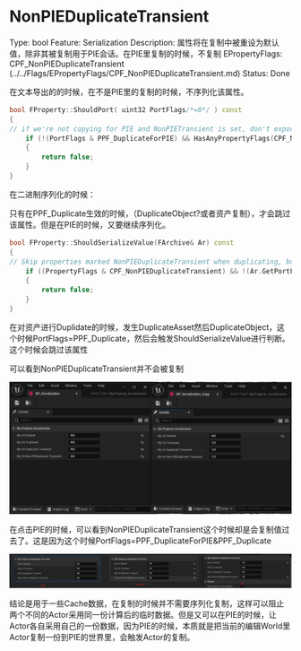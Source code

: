 # NonPIEDuplicateTransient

Type: bool
Feature: Serialization
Description: 属性将在复制中被重设为默认值，除非其被复制用于PIE会话。在PIE里复制的时候，不复制
EPropertyFlags: CPF_NonPIEDuplicateTransient (../../Flags/EPropertyFlags/CPF_NonPIEDuplicateTransient.md)
Status: Done

在文本导出的的时候，在不是PIE里的复制的时候，不序列化该属性。

```cpp
bool FProperty::ShouldPort( uint32 PortFlags/*=0*/ ) const
{
// if we're not copying for PIE and NonPIETransient is set, don't export
	if (!(PortFlags & PPF_DuplicateForPIE) && HasAnyPropertyFlags(CPF_NonPIEDuplicateTransient))
	{
		return false;
	}
}
```

在二进制序列化的时候：

只有在PPF_Duplicate生效的时候，（DuplicateObject?或者资产复制），才会跳过该属性。但是在PIE的时候，又要继续序列化。

```cpp
bool FProperty::ShouldSerializeValue(FArchive& Ar) const
{
// Skip properties marked NonPIEDuplicateTransient when duplicating, but not when we're duplicating for PIE
	if ((PropertyFlags & CPF_NonPIEDuplicateTransient) && !(Ar.GetPortFlags() & PPF_DuplicateForPIE) && (Ar.GetPortFlags() & PPF_Duplicate))
	{
		return false;
	}
}
```

在对资产进行Duplidate的时候，发生DuplicateAsset然后DuplicateObject，这个时候PortFlags=PPF_Duplicate，然后会触发ShouldSerializeValue进行判断。这个时候会跳过该属性

可以看到NonPIEDuplicateTransient并不会被复制

![Untitled](NonPIEDuplicateTransient/Untitled.png)

在点击PIE的时候，可以看到NonPIEDuplicateTransient这个时候却是会复制值过去了。这是因为这个时候PortFlags=PPF_DuplicateForPIE&PPF_Duplicate

![Untitled](NonPIEDuplicateTransient/Untitled%201.png)

结论是用于一些Cache数据，在复制的时候并不需要序列化复制，这样可以阻止两个不同的Actor采用同一份计算后的临时数据。但是又可以在PIE的时候，让Actor各自采用自己的一份数据，因为PIE的时候，本质就是把当前的编辑World里Actor复制一份到PIE的世界里，会触发Actor的复制。